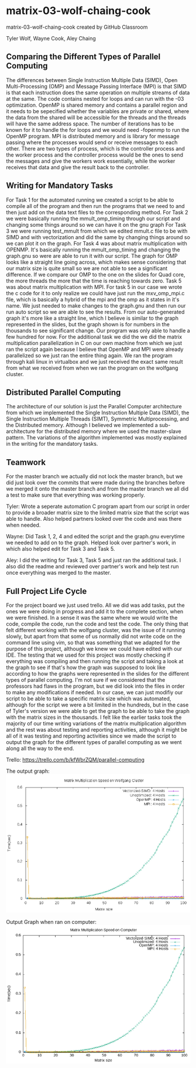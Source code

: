# matrix-03-wolf-chaing-cook
matrix-03-wolf-chaing-cook created by GitHub Classroom

Tyler Wolf, Wayne Cook, Aley Chaing

Comparing the Different Types of Parallel Computing
---
The differences between Single Instruction Multiple Data (SIMD), Open Multi-Processing (OMP) and Message Passing Interface (MPI) is 
that SIMD is that each instruction does the same operation on multiple streams of data at the same. The code contains nested for 
loops and can run with the -03 optimization. OpenMP is shared memory and contains a parallel region and it needs to be sepecified 
whether the variables are private or shared, where the data from the shared will be accessible for the threads and the threads will 
have the same address space. The number of iterations has to be known for it to handle the for loops and we would need -fopenmp to 
run the OpenMP program. MPI is distributed memory and is library for message passing where the processes would send or receive 
messages to each other. There are two types of process, which is the controller process and the worker process and the controller 
process would be the ones to send the messages and give the workers work essentially, while the worker receives that data and give 
the result back to the controller.

Writing for Mandatory Tasks
---
For Task 1 for the automated running we created a script to be able to compile all of the program and then run the programs that we need to and then just add on the data text files to the corresponding method.
For Task 2 we were basically running the mmult_omp_timing through our script and changing some things around so we can have it on the gnu graph
For Task 3  we were running test_mmult from which we edited mmult.c file to be with SIMD and with vectorization and did the same by changing things around so we can plot it on the graph.
For Task 4 was about matrix multiplication with OPENMP. It's basically running the mmult_omp_timing and changing the graph.gnu so were are able to run it with our script. The graph for OMP looks like a straight line going across, which makes sense considering that our matrix size is quite small so we are not able to see a significant difference. If we compare our OMP to the one on the slides for Quad core, the more threads the more that the time is reaching towards zero.
Task 5 was about matrix multiplication with MPI. For task 5 in our case we wrote the c code for it to only realize we could have just run the mxv_omp_mpi.c file, which is basically a hybrid of the mpi and the omp as it states in it's name. We just needed to make changes to the graph.gnu and then run our run auto script so we are able to see the results. From our auto-generated graph it's more like a straight line, which I believe is similar to the graph represented in the slides, but the graph shown is for numbers in the thousands to see significant change. Our program was only able to handle a few hundred for now.
For the additional task we did the we did the matrix multiplication parallelization in C on our own machine from which we just ran the script again because I believe that OpenMP and MPI were already parallelized so we just ran the entire thing again. We ran the program through kali linux in virtualbox and we just received the exact same result from what we received from when we ran the program on the wolfgang cluster.

Distributed Parallel Computing
---
The architecture of our solution is just the Parallel Computer architecture from which we implemented the Single Instruction Multiple Data (SIMD), the Single Instruction Multiple Threads (SIMT), Symmetric Multiprocessing, and the Distributed memory. Although I believed we implemented a sub-architecture for the distributed memory where we used the master-slave pattern.
The variations of the algorithm implemented was mostly explained in the writing for the mandatory tasks.

Teamwork
---
For the master branch we actually did not lock the master branch, but we did just look over the commits that were made during the branches before we merged it onto the master branch and from the master branch we all did a test to make sure that everything was working properly.

Tyler:
Wrote a seperate automation C program apart from our script in order to provide a broader matrix size to the limited matrix size that the script was able to handle. Also helped partners looked over the code and was there when needed.

Wayne:
Did Task 1, 2, 4 and edited the script and the graph.gnu everytime we needed to add on to the graph. Helped look over partner's work, in which also helped edit for Task 3 and Task 5.

Aley: 
I did the writing for Task 3, Task 5 and just ran the additional task. I also did the readme and reviewed over partner's work and help test run once everything was merged to the master.

Full Project Life Cycle
---
For the project board we just used trello. All we did was add tasks, put the ones we were doing in progress and add it to the complete section, when we were finished. 
In a sense it was the same where we would write the code, compile the code, run the code and test the code. The only thing that felt different working with the wolfgang cluster, was the issue of it running slowly, but apart from that some of us  normally did not write code on the command line using vim, so that was something that we adapted for the purpose of this project, although we knew we could have edited with our IDE.
The testing that we used for this project was mostly checking if everything was compiling and then running the script and taking a look at the graph to see if that's how the graph was supposed to look like according to how the graphs were represented in the slides for the different types of parallel computing. I'm not sure if we considered that the professors had flaws in the program, but we did look into the files in order to make any modifications if needed.
In our case, we can just modifiy our script to be able to take a specific matrix size which was automated, although for the script we were a bit limited in the hundreds, but in the case of Tyler's version we were able to get the graph to be able to take the graph with the matrix sizes in the thousands.
I felt like the earlier tasks took the majority of our time writing variations of the matrix multiplication algorithm and the rest was about testing and reporting activities, although it might be all of it was testing and reporting activities since we made the script to output the graph for the different types of parallel computing as we went along all the way to the end.


Trello: https://trello.com/b/kfWbrZQM/parallel-computing

The output graph:
![alt text](https://github.com/3296Fall2020/matrix-03-wolf-chaing-cook/blob/master/out.png?raw=true)

Output Graph when ran on computer:
![alt text](https://github.com/3296Fall2020/matrix-03-wolf-chaing-cook/blob/master/outForComp.png?raw=true)

